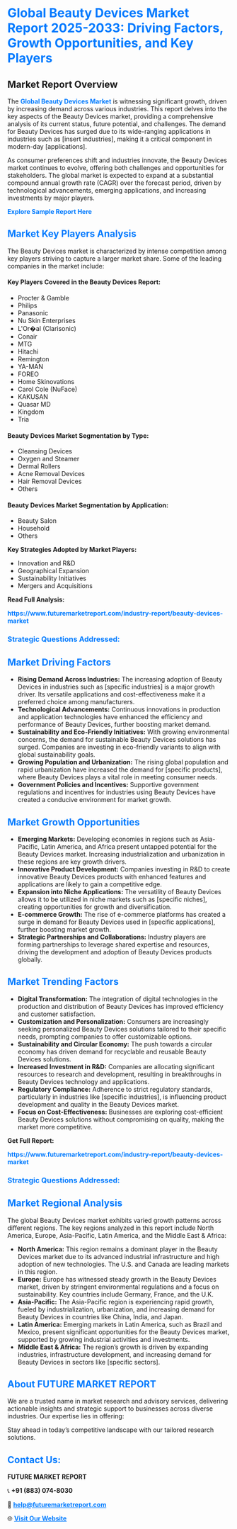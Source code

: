 <h1 style="color: #007BFF;">Global Beauty Devices Market Report 2025-2033: Driving Factors, Growth Opportunities, and Key Players</h1>

<section id="overview">
<h2>Market Report Overview</h2>
<p>The <a href="https://www.futuremarketreport.com/industry-report/beauty-devices-market" style="color: #007BFF; text-decoration: none;"><strong>Global Beauty Devices Market</strong></a> is witnessing significant growth, driven by increasing demand across various industries. This report delves into the key aspects of the Beauty Devices market, providing a comprehensive analysis of its current status, future potential, and challenges. The demand for Beauty Devices has surged due to its wide-ranging applications in industries such as [insert industries], making it a critical component in modern-day [applications].</p>
<p>As consumer preferences shift and industries innovate, the Beauty Devices market continues to evolve, offering both challenges and opportunities for stakeholders. The global market is expected to expand at a substantial compound annual growth rate (CAGR) over the forecast period, driven by technological advancements, emerging applications, and increasing investments by major players.</p>
</section>

<section id="overview">
<p><a href="https://www.futuremarketreport.com/request-sample/reportId=28064" style="color: #007BFF; text-decoration: none;"><strong>Explore Sample Report Here</strong></a></p>
</section>

<section id="key-players">
<h2 style="color: #007BFF;">Market Key Players Analysis</h2>
<p>The Beauty Devices market is characterized by intense competition among key players striving to capture a larger market share. Some of the leading companies in the market include:</p>
<h4>Key Players Covered in the Beauty Devices Report:</h4>
<ul><li>Procter &amp; Gamble</li><li>Philips</li><li>Panasonic</li><li>Nu Skin Enterprises</li><li>L&#039;Or�al (Clarisonic)</li><li>Conair</li><li>MTG</li><li>Hitachi</li><li>Remington</li><li>YA-MAN</li><li>FOREO</li><li>Home Skinovations</li><li>Carol Cole (NuFace)</li><li>KAKUSAN</li><li>Quasar MD</li><li>Kingdom</li><li>Tria</li></ul>
<h4>Beauty Devices Market Segmentation by Type:</h4>
<ul><li>Cleansing Devices</li><li>Oxygen and Steamer</li><li>Dermal Rollers</li><li>Acne Removal Devices</li><li>Hair Removal Devices</li><li>Others</li></ul>

<h4>Beauty Devices Market Segmentation by Application:</h4>
<ul><li>Beauty Salon</li><li>Household</li><li>Others</li></ul>
<p><strong>Key Strategies Adopted by Market Players:</strong></p>
<ul>
<li>Innovation and R&D</li>
<li>Geographical Expansion</li>
<li>Sustainability Initiatives</li>
<li>Mergers and Acquisitions</li>
</ul>
</section>

<section>
<p><strong>Read Full Analysis: </strong></p><a href="https://www.futuremarketreport.com/industry-report/beauty-devices-market" style="color: #007BFF; text-decoration: none;"><strong>https://www.futuremarketreport.com/industry-report/beauty-devices-market</strong></a>
<h3 style="color: #007BFF;">Strategic Questions Addressed:</h3>
</section>

<section id="driving-factors">
<h2 style="color: #007BFF;">Market Driving Factors</h2>
<ul>
<li><strong>Rising Demand Across Industries:</strong> The increasing adoption of Beauty Devices in industries such as [specific industries] is a major growth driver. Its versatile applications and cost-effectiveness make it a preferred choice among manufacturers.</li>
<li><strong>Technological Advancements:</strong> Continuous innovations in production and application technologies have enhanced the efficiency and performance of Beauty Devices, further boosting market demand.</li>
<li><strong>Sustainability and Eco-Friendly Initiatives:</strong> With growing environmental concerns, the demand for sustainable Beauty Devices solutions has surged. Companies are investing in eco-friendly variants to align with global sustainability goals.</li>
<li><strong>Growing Population and Urbanization:</strong> The rising global population and rapid urbanization have increased the demand for [specific products], where Beauty Devices plays a vital role in meeting consumer needs.</li>
<li><strong>Government Policies and Incentives:</strong> Supportive government regulations and incentives for industries using Beauty Devices have created a conducive environment for market growth.</li>
</ul>
</section>

<section id="growth-opportunities">
<h2 style="color: #007BFF;">Market Growth Opportunities</h2>
<ul>
<li><strong>Emerging Markets:</strong> Developing economies in regions such as Asia-Pacific, Latin America, and Africa present untapped potential for the Beauty Devices market. Increasing industrialization and urbanization in these regions are key growth drivers.</li>
<li><strong>Innovative Product Development:</strong> Companies investing in R&D to create innovative Beauty Devices products with enhanced features and applications are likely to gain a competitive edge.</li>
<li><strong>Expansion into Niche Applications:</strong> The versatility of Beauty Devices allows it to be utilized in niche markets such as [specific niches], creating opportunities for growth and diversification.</li>
<li><strong>E-commerce Growth:</strong> The rise of e-commerce platforms has created a surge in demand for Beauty Devices used in [specific applications], further boosting market growth.</li>
<li><strong>Strategic Partnerships and Collaborations:</strong> Industry players are forming partnerships to leverage shared expertise and resources, driving the development and adoption of Beauty Devices products globally.</li>
</ul>
</section>

<section id="trending-factors">
<h2 style="color: #007BFF;">Market Trending Factors</h2>
<ul>
<li><strong>Digital Transformation:</strong> The integration of digital technologies in the production and distribution of Beauty Devices has improved efficiency and customer satisfaction.</li>
<li><strong>Customization and Personalization:</strong> Consumers are increasingly seeking personalized Beauty Devices solutions tailored to their specific needs, prompting companies to offer customizable options.</li>
<li><strong>Sustainability and Circular Economy:</strong> The push towards a circular economy has driven demand for recyclable and reusable Beauty Devices solutions.</li>
<li><strong>Increased Investment in R&D:</strong> Companies are allocating significant resources to research and development, resulting in breakthroughs in Beauty Devices technology and applications.</li>
<li><strong>Regulatory Compliance:</strong> Adherence to strict regulatory standards, particularly in industries like [specific industries], is influencing product development and quality in the Beauty Devices market.</li>
<li><strong>Focus on Cost-Effectiveness:</strong> Businesses are exploring cost-efficient Beauty Devices solutions without compromising on quality, making the market more competitive.</li>
</ul>
</section>

<section>
<p><strong>Get Full Report: </strong></p><a href="https://www.futuremarketreport.com/industry-report/beauty-devices-market" style="color: #007BFF; text-decoration: none;"><strong>https://www.futuremarketreport.com/industry-report/beauty-devices-market</strong></a>
<h3 style="color: #007BFF;">Strategic Questions Addressed:</h3>
</section>


<section id="regional-analysis">
<h2 style="color: #007BFF;">Market Regional Analysis</h2>
<p>The global Beauty Devices market exhibits varied growth patterns across different regions. The key regions analyzed in this report include North America, Europe, Asia-Pacific, Latin America, and the Middle East & Africa:</p>
<ul>
<li><strong>North America:</strong> This region remains a dominant player in the Beauty Devices market due to its advanced industrial infrastructure and high adoption of new technologies. The U.S. and Canada are leading markets in this region.</li>
<li><strong>Europe:</strong> Europe has witnessed steady growth in the Beauty Devices market, driven by stringent environmental regulations and a focus on sustainability. Key countries include Germany, France, and the U.K.</li>
<li><strong>Asia-Pacific:</strong> The Asia-Pacific region is experiencing rapid growth, fueled by industrialization, urbanization, and increasing demand for Beauty Devices in countries like China, India, and Japan.</li>
<li><strong>Latin America:</strong> Emerging markets in Latin America, such as Brazil and Mexico, present significant opportunities for the Beauty Devices market, supported by growing industrial activities and investments.</li>
<li><strong>Middle East & Africa:</strong> The region’s growth is driven by expanding industries, infrastructure development, and increasing demand for Beauty Devices in sectors like [specific sectors].</li>
</ul>
</section>

<footer>
<h2 style="color: #007BFF;">About FUTURE MARKET REPORT</h2>
<p>We are a trusted name in market research and advisory services, delivering actionable insights and strategic support to businesses across diverse industries. Our expertise lies in offering:</p>

<p>Stay ahead in today’s competitive landscape with our tailored research solutions.</p>

<h2 style="color: #007BFF;">Contact Us:</h2>
<p><strong>FUTURE MARKET REPORT</strong></p>
<p>📞 <strong>+91 (883) 074-8030</strong></p>
<p>📧 <strong><a href="mailto:help@futuremarketreport.com" style="color: #007BFF;">help@futuremarketreport.com</a></strong></p>
<p>🌐 <strong><a href="https://www.futuremarketreport.com/" style="color: #007BFF;">Visit Our Website</a></strong></p>
</footer>